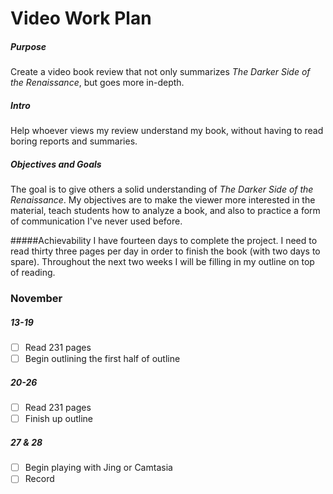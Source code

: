 # Video Work Plan

##### Purpose
Create a video book review that not only summarizes *The Darker Side of the Renaissance*, but goes more in-depth. 

##### Intro
Help whoever views my review understand my book, without having to read boring reports and summaries.

##### Objectives and Goals
The goal is to give others a solid understanding of *The Darker Side of the Renaissance*.  My objectives are to make the viewer more interested in the material, teach students how to analyze a book, and also to practice a form of communication I've never used before.

#####Achievability
I have fourteen days to complete the project.  I need to read thirty three pages per day in order to finish the book (with two days to spare).  Throughout the next two weeks I will be filling in my outline on top of reading.


### November
##### 13-19
- [ ] Read 231 pages
- [ ] Begin outlining the first half of outline

##### 20-26
- [ ] Read 231 pages
- [ ] Finish up outline

##### 27 & 28
- [ ] Begin playing with Jing or Camtasia
- [ ] Record
